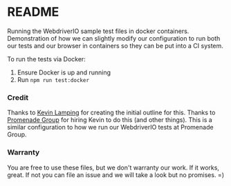 # README

Running the WebdriverIO sample test files in docker containers. Demonstration of how we can slightly modify our configuration to run both our tests and our browser in containers so they can be put into a CI system. 

To run the tests via Docker:

1. Ensure Docker is up and running
2. Run `npm run test:docker`


### Credit

Thanks to [Kevin Lamping](https://www.youtube.com/user/medigerati) for creating the initial outline for this. Thanks to [Promenade Group](http://getpromenade.com/) for hiring Kevin to do this (and other things). This is a similar configuration to how we run our WebdriverIO tests at Promenade Group. 

### Warranty

You are free to use these files, but we don't warranty our work. If it works, great. If not you can file an issue and we will take a look but no promises. =) 
